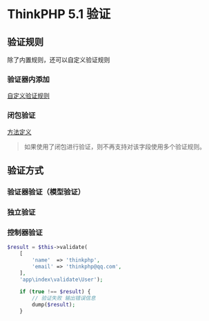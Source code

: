 # ThinkPHP 5.1 验证

## 验证规则

除了内置规则，还可以自定义验证规则

### 验证器内添加

[自定义验证规则](https://www.kancloud.cn/manual/thinkphp5_1/354102 "最后一行")

### 闭包验证

[方法定义](https://www.kancloud.cn/manual/thinkphp5_1/360141)

> 如果使用了闭包进行验证，则不再支持对该字段使用多个验证规则。

## 验证方式

### 验证器验证（模型验证）

### 独立验证

### 控制器验证

```php
$result = $this->validate(
    [
        'name'  => 'thinkphp',
        'email' => 'thinkphp@qq.com',
    ],
    'app\index\validate\User');

    if (true !== $result) {
        // 验证失败 输出错误信息
        dump($result);
    }
```
